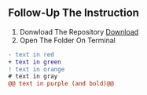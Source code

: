 ## Follow-Up The Instruction
1. Donwload The Repository [Download](https://github.com/yosssef/Agency/archive/refs/heads/main.zip)
2. Open The Folder On Terminal
```diff
- text in red
+ text in green
! text in orange
# text in gray
@@ text in purple (and bold)@@
